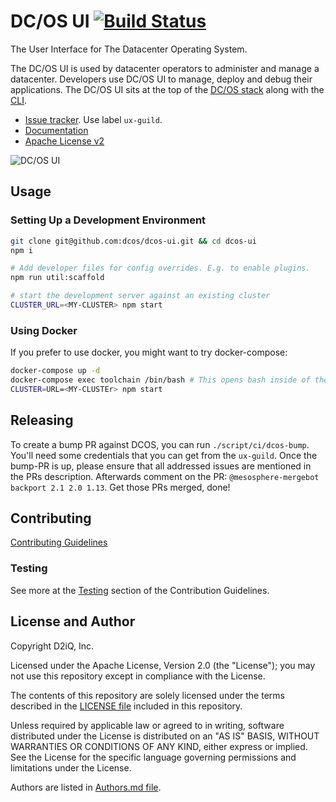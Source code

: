 # DC/OS UI [![Build Status](https://jenkins.mesosphere.com/service/jenkins/buildStatus/icon?job=frontend/dcos-ui-oss-pipeline/master)](https://jenkins.mesosphere.com/service/jenkins/job/frontend/job/dcos-ui-oss-pipeline/job/master/)

The User Interface for The Datacenter Operating System.

The DC/OS UI is used by datacenter operators to administer and manage a
datacenter. Developers use DC/OS UI to manage, deploy and debug their
applications. The DC/OS UI sits at the top of the [DC/OS
stack](https://docs.d2iq.com/mesosphere/dcos/latest/overview/architecture/)
along with the [CLI](https://github.com/dcos/dcos-cli).

- [Issue tracker](https://jira.d2iq.com). Use label `ux-guild`.
- [Documentation](https://docs.d2iq.com/mesosphere/dcos/latest/gui/)
- [Apache License v2](./LICENSE)

![DC/OS UI](./.github/dcos-ui.gif)

## Usage

### Setting Up a Development Environment

```sh
git clone git@github.com:dcos/dcos-ui.git && cd dcos-ui
npm i

# Add developer files for config overrides. E.g. to enable plugins.
npm run util:scaffold

# start the development server against an existing cluster
CLUSTER_URL=<MY-CLUSTER> npm start
```

### Using Docker

If you prefer to use docker, you might want to try docker-compose:

```sh
docker-compose up -d
docker-compose exec toolchain /bin/bash # This opens bash inside of the docker container
CLUSTER=URL=<MY-CLUSTEr> npm start
```

## Releasing

To create a bump PR against DCOS, you can run `./script/ci/dcos-bump`.
You'll need some credentials that you can get from the `ux-guild`.
Once the bump-PR is up, please ensure that all addressed issues are mentioned in
the PRs description. Afterwards comment on the PR:
`@mesosphere-mergebot backport 2.1 2.0 1.13`. Get those PRs merged, done!

## Contributing

[Contributing Guidelines](./CONTRIBUTING.md)

### Testing

See more at the [Testing](./CONTRIBUTING.md#testing) section of the Contribution Guidelines.

## License and Author

Copyright D2iQ, Inc.

Licensed under the Apache License, Version 2.0 (the "License");
you may not use this repository except in compliance with the License.

The contents of this repository are solely licensed under the terms described in the [LICENSE file](./LICENSE) included in this repository.

Unless required by applicable law or agreed to in writing, software
distributed under the License is distributed on an "AS IS" BASIS,
WITHOUT WARRANTIES OR CONDITIONS OF ANY KIND, either express or implied.
See the License for the specific language governing permissions and
limitations under the License.

Authors are listed in [Authors.md file](./Authors.md).
